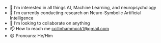 - 👀 I’m interested in all things AI, Machine Learning, and neuropsychology
- 🌱 I’m currently conducting research on Neuro-Symbolic Artificial Intelligence
- 💞️ I’m looking to collaborate on anything
- 📫 How to reach me collinhammock1@gmail.com
- 😄 Pronouns: He/Him

<!---
Collin2222/Collin2222 is a ✨ special ✨ repository because its `README.md` (this file) appears on your GitHub profile.
You can click the Preview link to take a look at your changes.
--->
